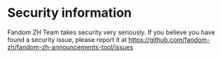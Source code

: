 # Security information

Fandom ZH Team takes security very seriously. If you believe you have found a
security issue, please report it at
<https://github.com/fandom-zh/fandom-zh-announcements-tool/issues>
